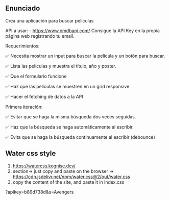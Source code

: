 ## Enunciado

Crea una aplicación para buscar películas

API a usar: - https://www.omdbapi.com/
Consigue la API Key en la propia página web registrando tu email.

Requerimientos:

✅ Necesita mostrar un input para buscar la película y un botón para buscar.

✅ Lista las películas y muestra el título, año y poster.

✅ Que el formulario funcione

✅ Haz que las películas se muestren en un grid responsive.

✅ Hacer el fetching de datos a la API

Primera iteración:

✅ Evitar que se haga la misma búsqueda dos veces seguidas.

✅ Haz que la búsqueda se haga automáticamente al escribir.

✅ Evita que se haga la búsqueda continuamente al escribir (debounce)

## Water css style

1. https://watercss.kognise.dev/
2. section-><link rel="stylesheet" href="https://cdn.jsdelivr.net/npm/water.css@2/out/water.css"> just copy and paste on the browser -> https://cdn.jsdelivr.net/npm/water.css@2/out/water.css
3. copy the content of the site, and paste it in index.css

?apikey=b89d738d&s=Avengers
